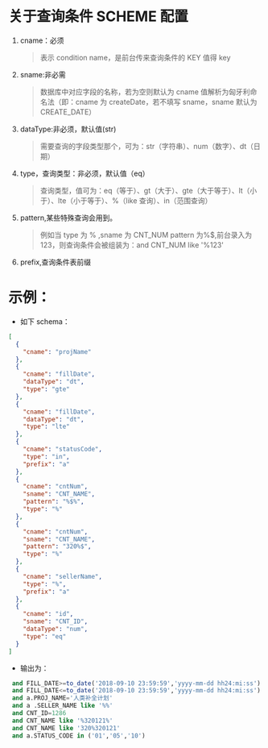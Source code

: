 # 关于查询条件 SCHEME 配置

1. cname：必须

   > 表示 condition name，是前台传来查询条件的 KEY 值得 key

2. sname:非必需

   > 数据库中对应字段的名称，若为空则默认为 cname 值解析为匈牙利命名法（即：cname 为 createDate，若不填写 sname，sname 默认为 CREATE_DATE）

3. dataType:非必须，默认值(str)

   > 需要查询的字段类型那个，可为：str（字符串）、num（数字）、dt（日期）

4. type，查询类型：非必须，默认值（eq）

   > 查询类型，值可为：eq（等于）、gt（大于）、gte（大于等于）、lt（小于）、lte（小于等于）、%（like 查询）、in（范围查询）

5. pattern,某些特殊查询会用到。

   > 例如当 type 为 % ,sname 为 CNT_NUM pattern 为%$,前台录入为 123，则查询条件会被组装为：and CNT_NUM like '%123'

6. prefix,查询条件表前缀

# 示例：

- 如下 schema：

```json
[
  {
    "cname": "projName"
  },
  {
    "cname": "fillDate",
    "dataType": "dt",
    "type": "gte"
  },
  {
    "cname": "fillDate",
    "dataType": "dt",
    "type": "lte"
  },
  {
    "cname": "statusCode",
    "type": "in",
    "prefix": "a"
  },
  {
    "cname": "cntNum",
    "sname": "CNT_NAME",
    "pattern": "%$%",
    "type": "%"
  },
  {
    "cname": "cntNum",
    "sname": "CNT_NAME",
    "pattern": "320%$",
    "type": "%"
  },
  {
    "cname": "sellerName",
    "type": "%",
    "prefix": "a"
  },
  {
    "cname": "id",
    "sname": "CNT_ID",
    "dataType": "num",
    "type": "eq"
  }
]
```

- 输出为：

```SQL
 and FILL_DATE>=to_date('2018-09-10 23:59:59','yyyy-mm-dd hh24:mi:ss') 
 and FILL_DATE<=to_date('2018-09-10 23:59:59','yyyy-mm-dd hh24:mi:ss') 
 and a.PROJ_NAME='人类补全计划' 
 and a .SELLER_NAME like '%%' 
 and CNT_ID=1286 
 and CNT_NAME like '%320121%' 
 and CNT_NAME like '320%320121' 
 and a.STATUS_CODE in ('01','05','10') 
```
